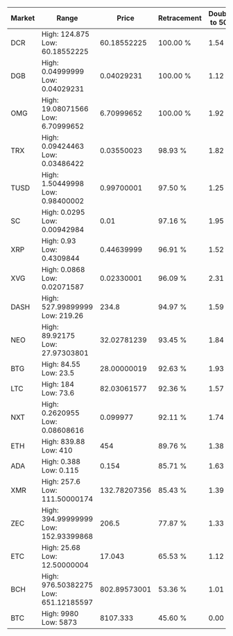 | Market | Range | Price| Retracement | Doubles to 50% |
| --- | --- | --- | --- | --- |
| DCR | High: 124.875<br />Low: 60.18552225 | 60.18552225 | 100.00 % | 1.54 |
| DGB | High: 0.04999999<br />Low: 0.04029231 | 0.04029231 | 100.00 % | 1.12 |
| OMG | High: 19.08071566<br />Low: 6.70999652 | 6.70999652 | 100.00 % | 1.92 |
| TRX | High: 0.09424463<br />Low: 0.03486422 | 0.03550023 | 98.93 % | 1.82 |
| TUSD | High: 1.50449998<br />Low: 0.98400002 | 0.99700001 | 97.50 % | 1.25 |
| SC | High: 0.0295<br />Low: 0.00942984 | 0.01 | 97.16 % | 1.95 |
| XRP | High: 0.93<br />Low: 0.4309844 | 0.44639999 | 96.91 % | 1.52 |
| XVG | High: 0.0868<br />Low: 0.02071587 | 0.02330001 | 96.09 % | 2.31 |
| DASH | High: 527.99899999<br />Low: 219.26 | 234.8 | 94.97 % | 1.59 |
| NEO | High: 89.92175<br />Low: 27.97303801 | 32.02781239 | 93.45 % | 1.84 |
| BTG | High: 84.55<br />Low: 23.5 | 28.00000019 | 92.63 % | 1.93 |
| LTC | High: 184<br />Low: 73.6 | 82.03061577 | 92.36 % | 1.57 |
| NXT | High: 0.2620955<br />Low: 0.08608616 | 0.099977 | 92.11 % | 1.74 |
| ETH | High: 839.88<br />Low: 410 | 454 | 89.76 % | 1.38 |
| ADA | High: 0.388<br />Low: 0.115 | 0.154 | 85.71 % | 1.63 |
| XMR | High: 257.6<br />Low: 111.50000174 | 132.78207356 | 85.43 % | 1.39 |
| ZEC | High: 394.99999999<br />Low: 152.93399868 | 206.5 | 77.87 % | 1.33 |
| ETC | High: 25.68<br />Low: 12.50000004 | 17.043 | 65.53 % | 1.12 |
| BCH | High: 976.50382275<br />Low: 651.12185597 | 802.89573001 | 53.36 % | 1.01 |
| BTC | High: 9980<br />Low: 5873 | 8107.333 | 45.60 % | 0.00 |
